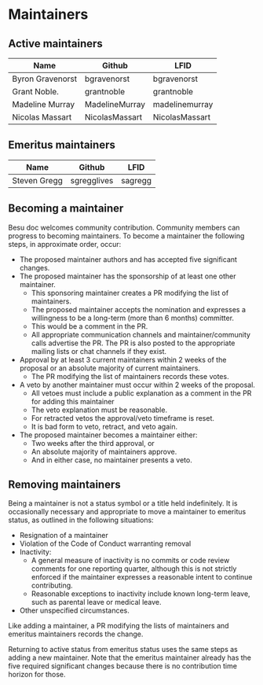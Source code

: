 # Maintainers

## Active maintainers

<!-- Please keep these tables sorted alphabetically by github ID-->

| Name             | Github           | LFID             |
| ---------------- | ---------------- | ---------------- |
| Byron Gravenorst | bgravenorst      | bgravenorst      |
| Grant Noble.     | grantnoble       | grantnoble       |
| Madeline Murray  | MadelineMurray   | madelinemurray   |
| Nicolas Massart  | NicolasMassart   | NicolasMassart   |

## Emeritus maintainers

| Name         | Github      | LFID    |
|--------------|-------------|---------|
| Steven Gregg | sgregglives | sagregg |

## Becoming a maintainer

Besu doc welcomes community contribution. Community members can progress to
becoming maintainers. To become a maintainer the following steps, in
approximate order, occur:

- The proposed maintainer authors and has accepted five significant changes.
- The proposed maintainer has the sponsorship of at least one other maintainer.
  - This sponsoring maintainer creates a PR modifying the list of maintainers.
  - The proposed maintainer accepts the nomination and expresses a willingness
    to be a long-term (more than 6 months) committer.
  - This would be a comment in the PR.
  - All appropriate communication channels and maintainer/community calls
    advertise the PR. The PR is also posted to the appropriate mailing lists or
    chat channels if they exist.
- Approval by at least 3 current maintainers within 2 weeks of the proposal or
  an absolute majority of current maintainers.
  - The PR modifying the list of maintainers records these votes.
- A veto by another maintainer must occur within 2 weeks of the proposal.
  - All vetoes must include a public explanation as a comment in the PR for
    adding this maintainer
  - The veto explanation must be reasonable.
  - For retracted vetos the approval/veto timeframe is reset.
  - It is bad form to veto, retract, and veto again.
- The proposed maintainer becomes a maintainer either:
  - Two weeks after the third approval, or
  - An absolute majority of maintainers approve.
  - And in either case, no maintainer presents a veto.

## Removing maintainers

Being a maintainer is not a status symbol or a title held indefinitely. It is
occasionally necessary and appropriate to move a maintainer to emeritus status,
as outlined in the following situations:

- Resignation of a maintainer
- Violation of the Code of Conduct warranting removal
- Inactivity:
  - A general measure of inactivity is no commits or code review comments for
    one reporting quarter, although this is not strictly enforced if the
    maintainer expresses a reasonable intent to continue contributing.
  - Reasonable exceptions to inactivity include known long-term leave, such as
    parental leave or medical leave.
- Other unspecified circumstances.

Like adding a maintainer, a PR modifying the lists of maintainers and emeritus
maintainers records the change.

Returning to active status from emeritus status uses the same steps as adding a
new maintainer. Note that the emeritus maintainer already has the five required
significant changes because there is no contribution time horizon for those.
